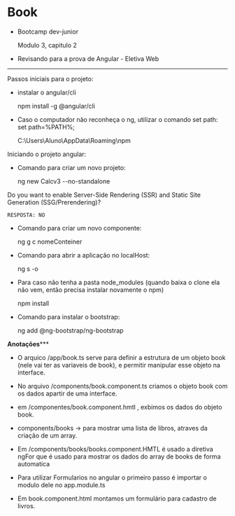 # Book

* Bootcamp dev-junior

    Modulo 3, capitulo 2

* Revisando para a prova de Angular - Eletiva Web


****************************************

Passos iniciais para o projeto:

* instalar o angular/cli 

    npm install -g @angular/cli

* Caso o computador não reconheça o ng, utilizar o comando set path: set path=%PATH%;

    C:\Users\Aluno\AppData\Roaming\npm

Iniciando o projeto angular:

* Comando para criar um novo projeto: 

    ng new Calcv3 --no-standalone

Do you want to enable Server-Side Rendering (SSR) and Static Site Generation (SSG/Prerendering)?

    RESPOSTA: NO

* Comando para criar um novo componente: 

    ng g c nomeConteiner

* Comando para abrir a aplicação no localHost: 

    ng s -o


* Para caso não tenha a pasta node_modules (quando baixa o clone ela não vem, então precisa instalar novamente o npm)

    npm install

* Comando para instalar o bootstrap:

    ng add @ng-bootstrap/ng-bootstrap

****************Anotações*******************
* O arquico /app/book.ts serve para definir a estrutura de um objeto book (nele vai ter as variaveis de book), e permitir manipular esse objeto na interface.

* No arquivo /components/book.component.ts criamos o objeto book com os dados apartir de uma interface.

* em /componentes/book.component.hmtl , exbimos os dados do objeto book.

* components/books -> para mostrar uma lista de libros, atraves da criação de um array.

* Em /components/books/books.component.HMTL é usado a diretiva ngFor que é usado para mostrar os dados do array de books de forma automatica

* Para utilizar Formularios no angular o primeiro passo é importar o modulo dele no app.module.ts

* Em book.component.html montamos um formulário para cadastro de livros.